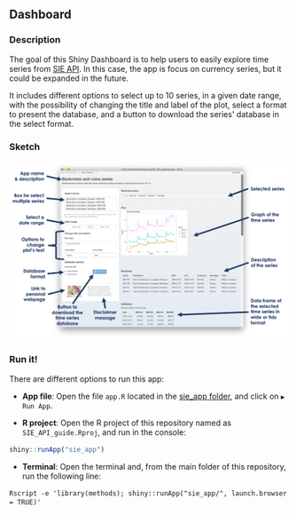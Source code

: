 ## Dashboard

### Description

The goal of this Shiny Dashboard is to help users to easily explore time series from [SIE API](https://www.banxico.org.mx/SieAPIRest/service/v1/). In this case, the app is focus on currency series, but it could be expanded in the future.

It includes different options to select up to 10 series, in a given date range, with the possibility of changing the title and label of the plot, select a format to present the database, and a button to download the series' database in the select format.

### Sketch

<center><img src="..\img\sie_app - sketch.png" width="100%" height="80%"></center>

### Run it!

There are different options to run this app:

- __App file__: Open the file `app.R` located in the [sie_app folder](https://github.com/vcuspinera/Banxico_SIE_API_guide/tree/main/sie_app), and click on `▶️ Run App`.

- __R project__: Open the R project of this repository named as `SIE_API_guide.Rproj`, and run in the console:
```r
shiny::runApp("sie_app")
```

- __Terminal__: Open the terminal and, from the main folder of this repository, run the following line:
```
Rscript -e 'library(methods); shiny::runApp("sie_app/", launch.browser = TRUE)'
```